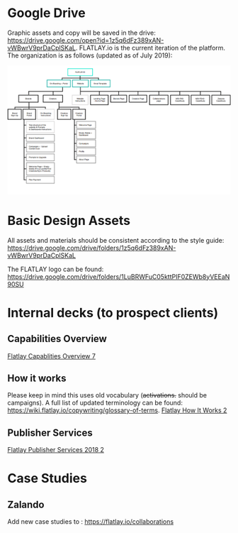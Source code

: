 <!-- TITLE: Collateral Assets -->

# Google Drive
Graphic assets and copy will be saved in the drive: https://drive.google.com/open?id=1z5q6dFz389xAN-vWBwrV9prDaCplSKaL.
FLATLAY.io is the current iteration of the platform. The organization is as follows (updated as of July 2019):

![Google Drive Map](/uploads/google-drive-map.png "Google Drive Map")

# Basic Design Assets
All assets and materials should be consistent according to the style guide: https://drive.google.com/drive/folders/1z5q6dFz389xAN-vWBwrV9prDaCplSKaL

The FLATLAY logo can be found: https://drive.google.com/drive/folders/1LuBRWFuC05kttPIF0ZEWb8yVEEaN90SU

# Internal decks (to prospect clients)
## Capabilities Overview
[Flatlay Capablities Overview 7](/uploads/flatlay-capablities-overview-7.pdf "Flatlay Capablities Overview 7")

## How it works
Please keep in mind this uses old vocabulary (~~activations.~~ should be campaigns). A full list of updated terminology can be found: https://wiki.flatlay.io/copywriting/glossary-of-terms.
[Flatlay How It Works 2](/uploads/flatlay-how-it-works-2.pdf "Flatlay How It Works 2")

## Publisher Services
[Flatlay Publisher Services 2018 2](/uploads/flatlay-publisher-services-2018-2.pdf "Flatlay Publisher Services 2018 2")
# Case Studies
## Zalando

Add new case studies to :
https://flatlay.io/collaborations
